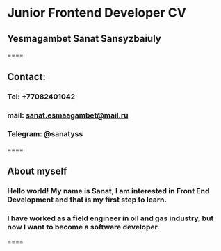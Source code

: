 # Junior Frontend Developer CV #
## Yesmagambet Sanat Sansyzbaiuly 
====
## Contact:
### Tel: +77082401042
### mail: sanat.esmaagambet@mail.ru
### Telegram: @sanatyss
====
## About myself
### Hello world! My name is Sanat, I am interested in Front End Development and that is my first step to learn.
### I have worked as a field engineer in oil and gas industry, but now I want to become a software developer.
====

